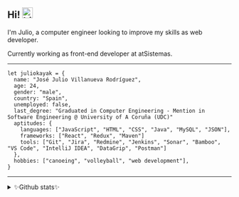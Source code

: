 ## Hi! <img src="https://user-images.githubusercontent.com/1303154/88677602-1635ba80-d120-11ea-84d8-d263ba5fc3c0.gif" width="24px" alt="hi">
I'm Julio, a computer engineer looking to improve my skills as web developer.

Currently working as front-end developer at atSistemas.
***
```
let juliokayak = {
  name: "José Julio Villanueva Rodríguez",
  age: 24,
  gender: "male",
  country: "Spain",
  unemployed: false,
  last_degree: "Graduated in Computer Engineering - Mention in Software Engineering @ University of A Coruña (UDC)"
  aptitudes: {
    languages: ["JavaScript", "HTML", "CSS", "Java", "MySQL", "JSON"],
    frameworks: ["React", "Redux", "Maven"]
    tools: ["Git", "Jira", "Redmine", "Jenkins", "Sonar", "Bamboo", "VS Code", "IntelliJ IDEA", "DataGrip", "Postman"]
  },
  hobbies: ["canoeing", "volleyball", "web development"],
}
```
***
<details>
<summary>✨Github stats✨ </summary>
<br />

![JulioKayak's github stats](https://github-readme-stats.vercel.app/api?username=juliokayak&count_private=true&show_icons=true&theme=cobalt)

###### (pls don't laught at me, im starting😜)
</details>
